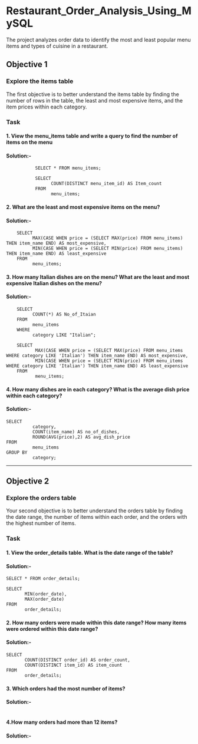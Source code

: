 # Restaurant_Order_Analysis_Using_MySQL
The project analyzes order data to identify the most and least popular menu items and types of cuisine in a restaurant.

## Objective 1
### Explore the items table
The first objective is to better understand the items table by finding the number of rows in the table, the least and most expensive items, and the item prices within each category.

### Task 

#### 1. View the menu_items table and write a query to find the number of items on the menu

#### Solution:-
```
           SELECT * FROM menu_items;

           SELECT 
                 COUNT(DISTINCT menu_item_id) AS Item_count
           FROM 
                 menu_items;
```
#### 2. What are the least and most expensive items on the menu?

#### Solution:-
```
    SELECT
          MAX(CASE WHEN price = (SELECT MAX(price) FROM menu_items) THEN item_name END) AS most_expensive,
          MIN(CASE WHEN price = (SELECT MIN(price) FROM menu_items) THEN item_name END) AS least_expensive
    FROM
          menu_items;
```
#### 3. How many Italian dishes are on the menu? What are the least and most expensive Italian dishes on the menu?

#### Solution:-
```
    SELECT
          COUNT(*) AS No_of_Itaian
    FROM
          menu_items
    WHERE
          category LIKE "Italian";
```
```
    SELECT
           MAX(CASE WHEN price = (SELECT MAX(price) FROM menu_items WHERE category LIKE 'Italian') THEN item_name END) AS most_expensive,
           MIN(CASE WHEN price = (SELECT MIN(price) FROM menu_items WHERE category LIKE 'Italian') THEN item_name END) AS least_expensive
    FROM
           menu_items;
```
#### 4. How many dishes are in each category? What is the average dish price within each category?

#### Solution:-
```
SELECT
          category,
          COUNT(item_name) AS no_of_dishes,
          ROUND(AVG(price),2) AS avg_dish_price
FROM
          menu_items
GROUP BY
          category;
```
---

## Objective 2
### Explore the orders table
Your second objective is to better understand the orders table by finding the date range, the number of items within each order, and the orders with the highest number of items.

### Task 

#### 1. View the order_details table. What is the date range of the table?

#### Solution:-
```
SELECT * FROM order_details;

SELECT
       MIN(order_date),
       MAX(order_date)
FROM
       order_details;
```

#### 2. How many orders were made within this date range? How many items were ordered within this date range?

#### Solution:-
```
SELECT
       COUNT(DISTINCT order_id) AS order_count,
       COUNT(DISTINCT item_id) AS item_count
FROM
       order_details;
```
#### 3. Which orders had the most number of items?

#### Solution:-
```
```

#### 4.How many orders had more than 12 items?

#### Solution:-
```
```



     


